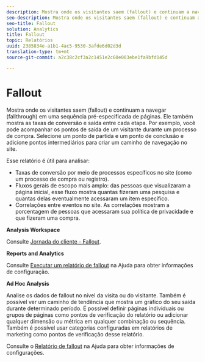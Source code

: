 ```yaml
---
description: Mostra onde os visitantes saem (fallout) e continuam a navegar (fallthrough) em uma sequência pré-especificada de páginas. Ele também mostra as taxas de conversão e saída entre cada etapa. Por exemplo, você pode acompanhar os pontos de saída de um visitante durante um processo de compra. Selecione um ponto de partida e um ponto de conclusão e adicione pontos intermediários para criar um caminho de navegação no site.
seo-description: Mostra onde os visitantes saem (fallout) e continuam a navegar (fallthrough) em uma sequência pré-especificada de páginas. Ele também mostra as taxas de conversão e saída entre cada etapa. Por exemplo, você pode acompanhar os pontos de saída de um visitante durante um processo de compra. Selecione um ponto de partida e um ponto de conclusão e adicione pontos intermediários para criar um caminho de navegação no site.
seo-title: Fallout
solution: Analytics
title: Fallout
topic: Relatórios
uuid: 2385834e-a1b1-4ac5-9530-3afde6d02d3d
translation-type: tm+mt
source-git-commit: a2c38c2cf3a2c1451e2c60e003ebe1fa9bfd145d

---
```



# Fallout

Mostra onde os visitantes saem (fallout) e continuam a navegar (fallthrough) em uma sequência pré-especificada de páginas. Ele também mostra as taxas de conversão e saída entre cada etapa. Por exemplo, você pode acompanhar os pontos de saída de um visitante durante um processo de compra. Selecione um ponto de partida e um ponto de conclusão e adicione pontos intermediários para criar um caminho de navegação no site.

Esse relatório é útil para analisar:

* Taxas de conversão por meio de processos específicos no site (como um processo de compra ou registro).
* Fluxos gerais de escopo mais amplo: das pessoas que visualizaram a página inicial, esse fluxo mostra quantas fizeram uma pesquisa e quantas delas eventualmente acessaram um item específico.
* Correlações entre eventos no site. As correlações mostram a porcentagem de pessoas que acessaram sua política de privacidade e que fizeram uma compra.

**Analysis Workspace**

Consulte [Jornada do cliente - Fallout](https://marketing.adobe.com/resources/help/en_US/analytics/analysis-workspace/fallout_flow.html).

**Reports and Analytics**

Consulte [Executar um relatório de fallout](https://marketing.adobe.com/resources/help/en_US/sc/user/t_reports_fallout.html) na Ajuda para obter informações de configuração.

**Ad Hoc Analysis**

Analise os dados de fallout no nível da visita ou do visitante. Também é possível ver um caminho de tendência que mostra um gráfico do seu saída durante determinado período. É possível definir páginas individuais ou grupos de páginas como pontos de verificação do relatório ou adicionar qualquer dimensão ou métrica em qualquer combinação ou sequência. Também é possível usar categorias configuradas em relatórios de marketing como pontos de verificação desse relatório.

Consulte o [Relatório de fallout](https://marketing.adobe.com/resources/help/en_US/dsc/c_reports_fallout.html) na Ajuda para obter informações de configurações.
